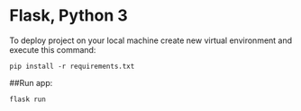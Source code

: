 # Flask, Python 3

To deploy project on your local machine create new virtual environment and execute this command:

`pip install -r requirements.txt`

##Run app:

`flask run`